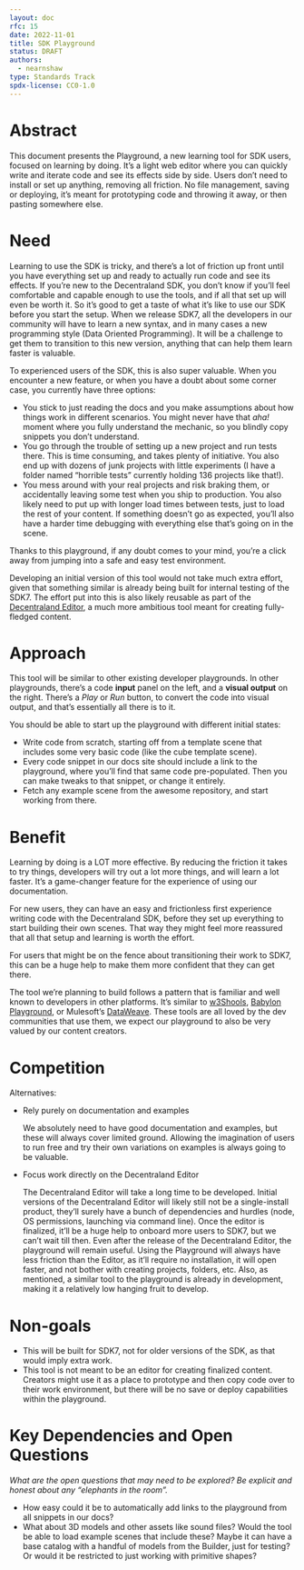 ```yaml
---
layout: doc
rfc: 15
date: 2022-11-01
title: SDK Playground
status: DRAFT
authors:
  - nearnshaw
type: Standards Track
spdx-license: CC0-1.0
---
```



# Abstract

This document presents the Playground, a new learning tool for SDK users, focused on learning by doing. It’s a light web editor where you can quickly write and iterate code and see its effects side by side. Users don’t need to install or set up anything, removing all friction. No file management, saving or deploying, it’s meant for prototyping code and throwing it away, or then pasting somewhere else. 

# Need

Learning to use the SDK is tricky, and there’s a lot of friction up front until you have everything set up and ready to actually run code and see its effects. If you’re new to the Decentraland SDK, you don’t know if you’ll feel comfortable and capable enough to use the tools, and if all that set up will even be worth it. So it’s good to get a taste of what it’s like to use our SDK before you start the setup.
When we release SDK7, all the developers in our community will have to learn a new syntax, and in many cases a new programming style (Data Oriented Programming). It will be a challenge to get them to transition to this new version, anything that can help them learn faster is valuable.

To experienced users of the SDK, this is also super valuable. When you encounter a new feature, or when you have a doubt about some corner case, you currently have three options:

- You stick to just reading the docs and you make assumptions about how things work in different scenarios. You might never have that *aha!* moment where you fully understand the mechanic, so you blindly copy snippets you don’t understand.
- You go through the trouble of setting up a new project and run tests there. This is time consuming, and takes plenty of initiative. You also end up with dozens of junk projects with little experiments (I have a folder named “horrible tests” currently holding 136 projects like that!).
- You mess around with your real projects and risk braking them, or accidentally leaving some test when you ship to production. You also likely need to put up with longer load times between tests, just to load the rest of your content. If something doesn’t go as expected, you’ll also have a harder time debugging with everything else that’s going on in the scene.

Thanks to this playground, if any doubt comes to your mind, you’re a click away from jumping into a safe and easy test environment.

Developing an initial version of this tool would not take much extra effort, given that something similar is already being built for internal testing of the SDK7. The effort put into this is also likely reusable as part of the [Decentraland Editor](https://github.com/decentraland/editor), a much more ambitious tool meant for creating fully-fledged content.

# Approach

This tool will be similar to other existing developer playgrounds.
In other playgrounds, there’s a code **input** panel on the left, and a **visual output** on the right. 
There’s a *Play*  or *Run* button, to convert the code into visual output, and that’s essentially all there is to it.

You should be able to start up the playground with different initial states:

- Write code from scratch, starting off from a template scene that includes some very basic code (like the cube template scene).
- Every code snippet in our docs site should include a link to the playground, where you’ll find that same code pre-populated. Then you can make tweaks to that snippet, or change it entirely.
- Fetch any example scene from the awesome repository, and start working from there.

# Benefit

Learning by doing is a LOT more effective. By reducing the friction it takes to try things, developers will try out a lot more things, and will learn a lot faster. It’s a game-changer feature for the experience of using our documentation.

For new users, they can have an easy and frictionless first experience writing code with the Decentraland SDK, before they set up everything to start building their own scenes. That way they might feel more reassured that all that setup and learning is worth the effort.

For users that might be on the fence about transitioning their work to SDK7, this can be a huge help to make them more confident that they can get there.

The tool we’re planning to build follows a pattern that is familiar and well known to developers in other platforms. It’s similar to [w3Shools](https://www.w3schools.com/tryit/), [Babylon Playground](https://playground.babylonjs.com/), or Mulesoft’s [DataWeave](https://developer.mulesoft.com/learn/dataweave/playground). These tools are all loved by the dev communities that use them, we expect our playground to also be very valued by our content creators. 

# Competition

Alternatives:

- Rely purely on documentation and examples

  We absolutely need to have good documentation and examples, but these will always cover limited ground. Allowing the imagination of users to run free and try their own variations on examples is always going to be valuable.
- Focus work directly on the Decentraland Editor

  The Decentraland Editor will take a long time to be developed. Initial versions of the Decentraland Editor will likely still not be a single-install product, they’ll surely have a bunch of dependencies and hurdles (node, OS permissions, launching via command line). Once the editor is finalized, it’ll be a huge help to onboard more users to SDK7, but we can’t wait till then.
Even after the release of the Decentraland Editor, the playground will remain useful. Using the Playground will always have less friction than the Editor, as it’ll require no installation, it will open faster, and not bother with creating projects, folders, etc.
Also, as mentioned, a similar tool to the playground is already in development, making it a relatively low hanging fruit to develop.

# Non-goals

- This will be built for SDK7, not for older versions of the SDK, as that would imply extra work.
- This tool is not meant to be an editor for creating finalized content. Creators might use it as a place to prototype and then copy code over to their work environment, but there will be no save or deploy capabilities within the playground.

# Key Dependencies and Open Questions

*What are the open questions that may need to be explored? Be explicit and honest about any “elephants in the room”.*

- How easy could it be to automatically add links to the playground from all snippets in our docs?
- What about 3D models and other assets like sound files? Would the tool be able to load example scenes that include these? Maybe it can have a base catalog with a handful of models from the Builder, just for testing? Or would it be restricted to just working with primitive shapes?
